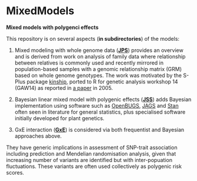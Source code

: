 # MixedModels

**Mixed models with polygenci effects**

This repository is on several aspects (**in subdirectories**) of the models:

1. Mixed modeling with whole genome data (**[JPS](JPS)**) provides an overview and is derived from work on analysis of family data where relationship between relatives is commonly 
used and recently mirrored in population-based samples with a genomic relationship matrix (GRM) based on whole genome genotypes. The work was motivated by the S-Plus package 
[kinship](http://www.mayo.edu/research/departments-divisions/department-health-sciences-research/division-biomedical-statistics-informatics/software/s-plus-r-functions), ported to 
R for genetic analysis workshop 14 (GAW14) as reported in [a paper](https://bmcgenet.biomedcentral.com/articles/10.1186/1471-2156-6-S1-S127) in 2005.

2. Bayesian linear mixed model with polygenic effects (**[JSS](JSS)**) adds Bayesian implementation using software such as [OpenBUGS](http://openbugs.net/w/FrontPage), 
[JAGS](http://mcmc-jags.sourceforge.net/) and [Stan](http://mc-stan.org/) often seen in literature for general statistics, plus specialised software initially developed for plant 
genetics.

3. GxE interaction (**[GxE](GxE)**) is considered via both frequentist and Bayesian approaches above.

They have generic implications in assessment of SNP-trait association including prediction and Mendelian randomisation analysis, given that increasing number of variants are 
identified but with inter-popuation fluctuations. These variants are often used collectively as polygenic risk scores.
